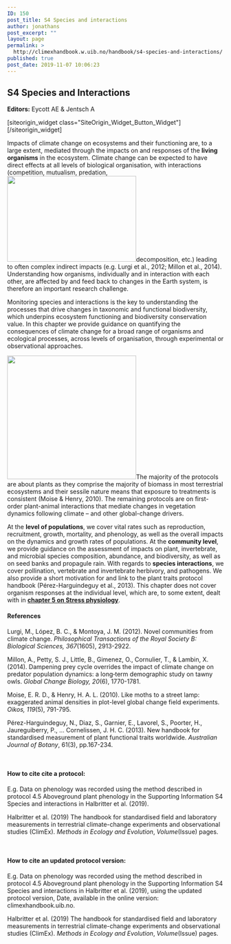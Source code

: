 ```yaml
---
ID: 150
post_title: S4 Species and interactions
author: jonathans
post_excerpt: ""
layout: page
permalink: >
  http://climexhandbook.w.uib.no/handbook/s4-species-and-interactions/
published: true
post_date: 2019-11-07 10:06:23
---
```

<div id="pl-150" class="panel-layout"><div id="pg-150-0" class="panel-grid panel-no-style" data-style="{&quot;background_image_attachment&quot;:false,&quot;background_display&quot;:&quot;tile&quot;,&quot;cell_alignment&quot;:&quot;flex-start&quot;}"><div id="pgc-150-0-0" class="panel-grid-cell" data-weight="0.7"><div id="panel-150-0-0-0" class="so-panel widget widget_sow-editor panel-first-child panel-last-child" data-index="0" data-style="{&quot;background_image_attachment&quot;:false,&quot;background_display&quot;:&quot;tile&quot;}"><div class="so-widget-sow-editor so-widget-sow-editor-base">
<div class="siteorigin-widget-tinymce textwidget">
	<h2>S4 Species and Interactions</h2>
<p><strong>Editors:</strong> Eycott AE &amp; Jentsch A</p>
</div>
</div></div></div><div id="pgc-150-0-1" class="panel-grid-cell" data-weight="0.3"><div id="panel-150-0-1-0" class="so-panel widget widget_sow-button panel-first-child panel-last-child" data-index="1" data-style="{&quot;background_image_attachment&quot;:false,&quot;background_display&quot;:&quot;tile&quot;}">[siteorigin_widget class="SiteOrigin_Widget_Button_Widget"][/siteorigin_widget]</div></div></div><div id="pg-150-1" class="panel-grid panel-no-style"><div id="pgc-150-1-0" class="panel-grid-cell" data-weight="1"><div id="panel-150-1-0-0" class="so-panel widget widget_sow-editor panel-first-child" data-index="2" data-style="{&quot;background_image_attachment&quot;:false,&quot;background_display&quot;:&quot;tile&quot;}"><div class="so-widget-sow-editor so-widget-sow-editor-base">
<div class="siteorigin-widget-tinymce textwidget">
	<p>Impacts of climate change on ecosystems and their functioning are, to a large extent, mediated through the impacts on and responses of the <strong>living organisms</strong> in the ecosystem. Climate change can be expected to have direct effects at all levels of biological organisation, with interactions (competition, mutualism, predation, <img class="size-medium wp-image-818 alignright" src="http://climexhandbook.w.uib.no/files/2019/11/pollination-300x199.png" alt="" width="300" height="199" />decomposition, etc.) leading to often complex indirect impacts (e.g. Lurgi et al., 2012; Millon et al., 2014). Understanding how organisms, individually and in interaction with each other, are affected by and feed back to changes in the Earth system, is therefore an important research challenge.</p>
<p>Monitoring species and interactions is the key to understanding the processes that drive changes in taxonomic and functional biodiversity, which underpins ecosystem functioning and biodiversity conservation value. In this chapter we provide guidance on quantifying the consequences of climate change for a broad range of organisms and ecological processes, across levels of organisation, through experimental or observational approaches.</p>
<p><img class="size-medium wp-image-588 alignleft" src="http://climexhandbook.w.uib.no/files/2019/11/4.7.1-300x287.png" alt="" width="300" height="287" />The majority of the protocols are about plants as they comprise the majority of biomass in most terrestrial ecosystems and their sessile nature means that exposure to treatments is consistent (Moise &amp; Henry, 2010). The remaining protocols are on first-order plant-animal interactions that mediate changes in vegetation dynamics following climate – and other global-change drivers.</p>
<p>At the <strong>level of populations</strong>, we cover vital rates such as reproduction, recruitment, growth, mortality, and phenology, as well as the overall impacts on the dynamics and growth rates of populations. At the <strong>community level</strong>, we provide guidance on the assessment of impacts on plant, invertebrate, and microbial species composition, abundance, and biodiversity, as well as on seed banks and propagule rain. With regards to <strong>species interactions</strong>, we cover pollination, vertebrate and invertebrate herbivory, and pathogens. We also provide a short motivation for and link to the plant traits protocol handbook (Pérez-Harguindeguy et al., 2013). This chapter does not cover organism responses at the individual level, which are, to some extent, dealt with in <a href="http://climexhandbook.w.uib.no/handbook/s5-stress-physiology/"><strong>chapter 5 on Stress physiology</strong></a>.</p>
</div>
</div></div><div id="panel-150-1-0-1" class="so-panel widget widget_sow-editor panel-last-child" data-index="3" data-style="{&quot;padding&quot;:&quot;30px 0px 0px 0px&quot;,&quot;background_image_attachment&quot;:false,&quot;background_display&quot;:&quot;tile&quot;}"><div class="panel-widget-style panel-widget-style-for-150-1-0-1"><div class="so-widget-sow-editor so-widget-sow-editor-base">
<div class="siteorigin-widget-tinymce textwidget">
	<h4>References</h4>
<p>Lurgi, M., López, B. C., &amp; Montoya, J. M. (2012). Novel communities from climate change. <em>Philosophical Transactions of the Royal Society B: Biological Sciences, 367</em>(1605), 2913-2922.</p>
<p>Millon, A., Petty, S. J., Little, B., Gimenez, O., Cornulier, T., &amp; Lambin, X. (2014). Dampening prey cycle overrides the impact of climate change on predator population dynamics: a long‐term demographic study on tawny owls. <em>Global Change Biology, 20</em>(6), 1770-1781.</p>
<p>Moise, E. R. D., &amp; Henry, H. A. L. (2010). Like moths to a street lamp: exaggerated animal densities in plot-level global change field experiments. <em>Oikos, 119</em>(5), 791-795.</p>
<p>Pérez-Harguindeguy, N., Diaz, S., Garnier, E., Lavorel, S., Poorter, H., Jaureguiberry, P., … Cornelissen, J. H. C. (2013). New handbook for standardised measurement of plant functional traits worldwide. <em>Australian Journal of Botany</em>, 61(3), pp.167-234.</p>
<p>&nbsp;</p>
<h4>How to cite cite a protocol:</h4>
<p>E.g. Data on phenology was recorded using the method described in protocol 4.5 Aboveground plant phenology in the Supporting Information S4 Species and interactions in Halbritter et al. (2019).</p>
<p>Halbritter et al. (2019) The handbook for standardised field and laboratory measurements in terrestrial climate-change experiments and observational studies (ClimEx). <em>Methods in Ecology and Evolution</em>, <em>Volume</em>(Issue) pages.</p>
<p>&nbsp;</p>
<h4>How to cite an updated protocol version:</h4>
<p>E.g. Data on phenology was recorded using the method described in protocol 4.5 Aboveground plant phenology in the Supporting Information S4 Species and interactions in Halbritter et al. (2019), using the updated protocol version, Date, available in the online version: climexhandbook.uib.no.</p>
<p>Halbritter et al. (2019) The handbook for standardised field and laboratory measurements in terrestrial climate-change experiments and observational studies (ClimEx). <em>Methods in Ecology and Evolution</em>, <em>Volume</em>(Issue) pages.</p>
<p>&nbsp;</p>
</div>
</div></div></div></div></div></div>